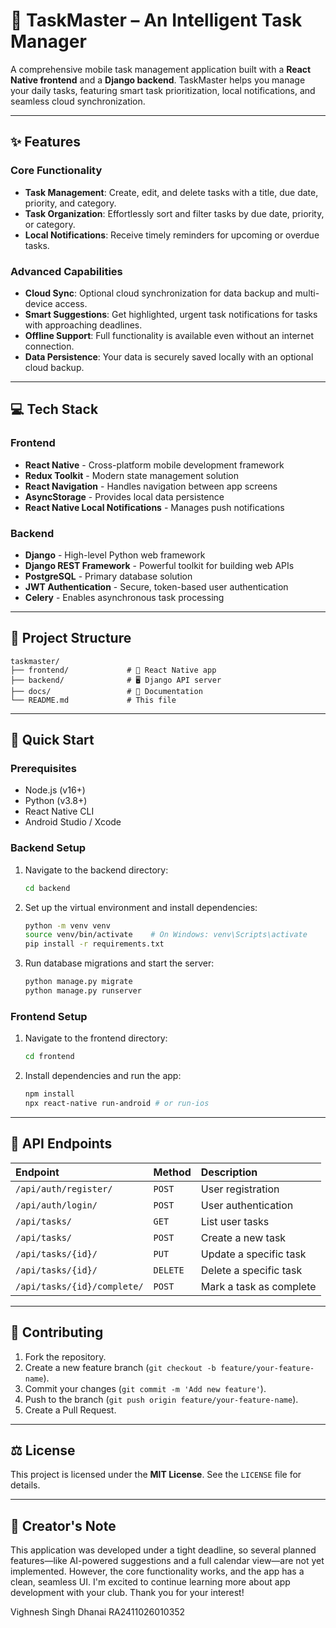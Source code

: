 # 🤖 TaskMaster – An Intelligent Task Manager

A comprehensive mobile task management application built with a **React Native frontend** and a **Django backend**. TaskMaster helps you manage your daily tasks, featuring smart task prioritization, local notifications, and seamless cloud synchronization.

-----

## ✨ Features

### Core Functionality

  * **Task Management**: Create, edit, and delete tasks with a title, due date, priority, and category.
  * **Task Organization**: Effortlessly sort and filter tasks by due date, priority, or category.
  * **Local Notifications**: Receive timely reminders for upcoming or overdue tasks.

### Advanced Capabilities

  * **Cloud Sync**: Optional cloud synchronization for data backup and multi-device access.
  * **Smart Suggestions**: Get highlighted, urgent task notifications for tasks with approaching deadlines.
  * **Offline Support**: Full functionality is available even without an internet connection.
  * **Data Persistence**: Your data is securely saved locally with an optional cloud backup.

-----

## 💻 Tech Stack

### Frontend

  - **React Native** - Cross-platform mobile development framework
  - **Redux Toolkit** - Modern state management solution
  - **React Navigation** - Handles navigation between app screens
  - **AsyncStorage** - Provides local data persistence
  - **React Native Local Notifications** - Manages push notifications

### Backend

  - **Django** - High-level Python web framework
  - **Django REST Framework** - Powerful toolkit for building web APIs
  - **PostgreSQL** - Primary database solution
  - **JWT Authentication** - Secure, token-based user authentication
  - **Celery** - Enables asynchronous task processing

-----

## 📂 Project Structure

```
taskmaster/
├── frontend/             # 📱 React Native app
├── backend/              # 🖥️ Django API server
├── docs/                 # 📄 Documentation
└── README.md             # This file
```

-----

## 🚀 Quick Start

### Prerequisites

  * Node.js (v16+)
  * Python (v3.8+)
  * React Native CLI
  * Android Studio / Xcode

### Backend Setup

1.  Navigate to the backend directory:
    ```bash
    cd backend
    ```
2.  Set up the virtual environment and install dependencies:
    ```bash
    python -m venv venv
    source venv/bin/activate    # On Windows: venv\Scripts\activate
    pip install -r requirements.txt
    ```
3.  Run database migrations and start the server:
    ```bash
    python manage.py migrate
    python manage.py runserver
    ```

### Frontend Setup

1.  Navigate to the frontend directory:
    ```bash
    cd frontend
    ```
2.  Install dependencies and run the app:
    ```bash
    npm install
    npx react-native run-android # or run-ios
    ```

-----

## 🔗 API Endpoints

| Endpoint | Method | Description |
| :--- | :--- | :--- |
| `/api/auth/register/` | `POST` | User registration |
| `/api/auth/login/` | `POST` | User authentication |
| `/api/tasks/` | `GET` | List user tasks |
| `/api/tasks/` | `POST` | Create a new task |
| `/api/tasks/{id}/` | `PUT` | Update a specific task |
| `/api/tasks/{id}/` | `DELETE` | Delete a specific task |
| `/api/tasks/{id}/complete/` | `POST` | Mark a task as complete |

-----

## 🤝 Contributing

1.  Fork the repository.
2.  Create a new feature branch (`git checkout -b feature/your-feature-name`).
3.  Commit your changes (`git commit -m 'Add new feature'`).
4.  Push to the branch (`git push origin feature/your-feature-name`).
5.  Create a Pull Request.

-----

## ⚖️ License

This project is licensed under the **MIT License**. See the `LICENSE` file for details.

-----

## 📝 Creator's Note

This application was developed under a tight deadline, so several planned features—like AI-powered suggestions and a full calendar view—are not yet implemented. However, the core functionality works, and the app has a clean, seamless UI. I'm excited to continue learning more about app development with your club. Thank you for your interest\!

Vighnesh Singh Dhanai 
RA2411026010352


